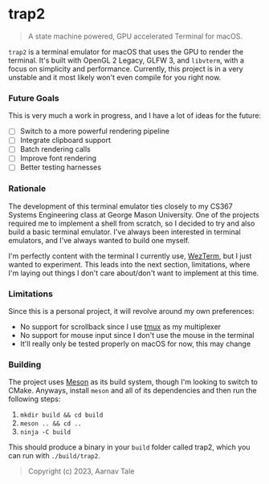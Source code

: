# trap2
> A state machine powered, GPU accelerated Terminal for macOS.

`trap2` is a terminal emulator for macOS that uses the GPU to render the terminal.
It's built with OpenGL 2 Legacy, GLFW 3, and `libvterm`, with a focus on simplicity and performance.
Currently, this project is in a very unstable and it most likely won't even compile for you right now.

### Future Goals
This is very much a work in progress, and I have a lot of ideas for the future:

- [ ] Switch to a more powerful rendering pipeline
- [ ] Integrate clipboard support
- [ ] Batch rendering calls
- [ ] Improve font rendering
- [ ] Better testing harnesses

### Rationale
The development of this terminal emulator ties closely to my CS367 Systems Engineering class at George Mason University.
One of the projects required me to implement a shell from scratch, so I decided to try and also build a basic terminal emulator.
I've always been interested in terminal emulators, and I've always wanted to build one myself.

I'm perfectly content with the terminal I currently use, [WezTerm](https://wezfurlong.org/wezterm), but I just wanted to experiment.
This leads into the next section, limitations, where I'm laying out things I don't care about/don't want to implement at this time.

### Limitations
Since this is a personal project, it will revolve around my own preferences:
- No support for scrollback since I use [tmux](https://github.com/tmux/tmux) as my multiplexer
- No support for mouse input since I don't use the mouse in the terminal
- It'll really only be tested properly on macOS for now, this may change

### Building
The project uses [Meson](https://mesonbuild.com/) as its build system, though I'm looking to switch to CMake. Anyways, install `meson` and all of its dependencies and then run the following steps:

1. `mkdir build && cd build`
2. `meson .. && cd ..`
3. `ninja -C build`

This should produce a binary in your `build` folder called trap2, which you can run with `./build/trap2`.

> Copyright (c) 2023, Aarnav Tale
